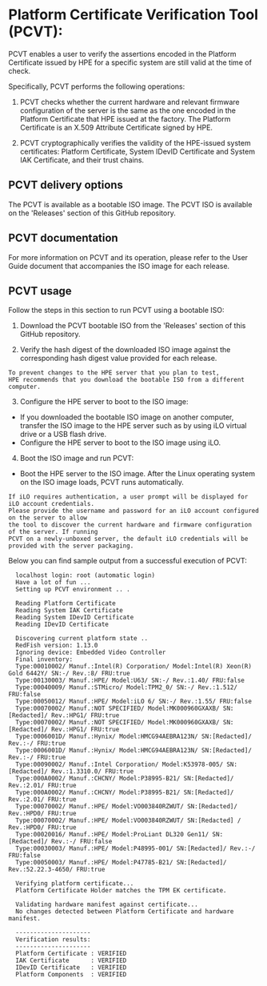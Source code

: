 # Platform Certificate Verification Tool (PCVT):

PCVT enables a user to verify the assertions encoded in the Platform Certificate issued by HPE for a specific system
are still valid at the time of check.

Specifically, PCVT performs the following operations:

  1) PCVT checks whether the current hardware and relevant firmware configuration of the server
     is the same as the one encoded in the Platform Certificate that HPE issued at the factory.
     The Platform Certificate is an X.509 Attribute Certificate signed by HPE.

  2) PCVT cryptographically verifies the validity of the HPE-issued system certificates:
    Platform Certificate, System IDevID Certificate and System IAK Certificate, and their
    trust chains.

## PCVT delivery options
The PCVT is available as a bootable ISO image. The PCVT ISO is available on the 'Releases' section of this GitHub repository.

## PCVT documentation
For more information on PCVT and its operation, please refer to the User Guide document that accompanies the ISO image for each release.

## PCVT usage
Follow the steps in this section to run PCVT using a bootable ISO:

1. Download the PCVT bootable ISO from the 'Releases' section of this GitHub repository.

2. Verify the hash digest of the downloaded ISO image against the corresponding hash digest value provided for each release.

```
To prevent changes to the HPE server that you plan to test,
HPE recommends that you download the bootable ISO from a different computer.
```

3. Configure the HPE server to boot to the ISO image:
 - If you downloaded the bootable ISO image on another computer, transfer the ISO image to the HPE server such as by using iLO virtual drive or a USB flash drive.
 - Configure the HPE server to boot to the ISO image using iLO.

4. Boot the ISO image and run PCVT:
 - Boot the HPE server to the ISO image. After the Linux operating system on the ISO image loads, PCVT runs automatically.

```
If iLO requires authentication, a user prompt will be displayed for iLO account credentials.
Please provide the username and password for an iLO account configured on the server to allow
the tool to discover the current hardware and firmware configuration of the server. If running
PCVT on a newly-unboxed server, the default iLO credentials will be provided with the server packaging.
```

Below you can find sample output from a successful execution of PCVT:


      localhost login: root (automatic login)
      Have a lot of fun ...
      Setting up PCVT environment .. .

      Reading Platform Certificate
      Reading System IAK Certificate
      Reading System IDevID Certificate
      Reading IDevID Certificate

      Discovering current platform state ..
      RedFish version: 1.13.0
      Ignoring device: Embedded Video Controller
      Final inventory:
      Type:00010002/ Manuf.:Intel(R) Corporation/ Model:Intel(R) Xeon(R) Gold 6442Y/ SN:-/ Rev.:8/ FRU:true
      Type:00130003/ Manuf.:HPE/ Model:U63/ SN:-/ Rev.:1.40/ FRU:false
      Type:00040009/ Manuf.:STMicro/ Model:TPM2_0/ SN:-/ Rev.:1.512/ FRU:false
      Type:00050012/ Manuf.:HPE/ Model:iLO 6/ SN:-/ Rev.:1.55/ FRU:false
      Type:00070002/ Manuf.:NOT SPECIFIED/ Model:MK000960GXAXB/ SN:[Redacted]/ Rev.:HPG1/ FRU:true
      Type:00070002/ Manuf.:NOT SPECIFIED/ Model:MK000960GXAXB/ SN:[Redacted]/ Rev.:HPG1/ FRU:true
      Type:0006001D/ Manuf.:Hynix/ Model:HMCG94AEBRA123N/ SN:[Redacted]/ Rev.:-/ FRU:true
      Type:0006001D/ Manuf.:Hynix/ Model:HMCG94AEBRA123N/ SN:[Redacted]/ Rev.:-/ FRU:true
      Type:00090002/ Manuf.:Intel Corporation/ Model:K53978-005/ SN:[Redacted]/ Rev.:1.3310.0/ FRU:true
      Type:000A0002/ Manuf.:CHCNY/ Model:P38995-B21/ SN:[Redacted]/ Rev.:2.01/ FRU:true
      Type:000A0002/ Manuf.:CHCNY/ Model:P38995-B21/ SN:[Redacted]/ Rev.:2.01/ FRU:true
      Type:00070002/ Manuf.:HPE/ Model:VO003840RZWUT/ SN:[Redacted]/ Rev.:HPD0/ FRU:true
      Type:00070002/ Manuf.:HPE/ Model:VO003840RZWUT/ SN:[Redacted] / Rev.:HPD0/ FRU:true
      Type:00020016/ Manuf.:HPE/ Model:ProLiant DL320 Gen11/ SN:[Redacted]/ Rev.:-/ FRU:false
      Type:00030003/ Manuf.:HPE/ Model:P48995-001/ SN:[Redacted]/ Rev.:-/ FRU:false
      Type:00050003/ Manuf.:HPE/ Model:P47785-B21/ SN:[Redacted]/ Rev.:52.22.3-4650/ FRU:true

      Verifying platform certificate...
      Platform Certificate Holder matches the TPM EK certificate.

      Validating hardware manifest against certificate...
      No changes detected between Platform Certificate and hardware manifest.

      ---------------------
      Verification results:
      ---------------------
      Platform Certificate : VERIFIED
      IAK Certificate      : VERIFIED
      IDevID Certificate   : VERIFIED
      Platform Components  : VERIFIED



